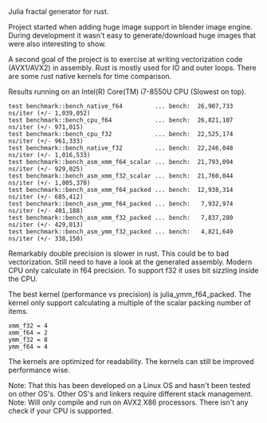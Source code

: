 Julia fractal generator for rust.

Project started when adding huge image support in blender image engine. During development it
wasn't easy to generate/download huge images that were also interesting to show.

A second goal of the project is to exercise at writing vectorization code (AVX1/AVX2) in assembly.
Rust is mostly used for IO and outer loops. There are some rust native kernels for time
comparison.

Results running on an Intel(R) Core(TM) i7-8550U CPU (Slowest on top).

```
test benchmark::bench_native_f64         ... bench:  26,907,733 ns/iter (+/- 1,039,052)
test benchmark::bench_cpu_f64            ... bench:  26,821,107 ns/iter (+/- 971,015)
test benchmark::bench_cpu_f32            ... bench:  22,525,174 ns/iter (+/- 961,333)
test benchmark::bench_native_f32         ... bench:  22,246,048 ns/iter (+/- 1,016,533)
test benchmark::bench_asm_xmm_f64_scalar ... bench:  21,793,094 ns/iter (+/- 929,025)
test benchmark::bench_asm_xmm_f32_scalar ... bench:  21,760,044 ns/iter (+/- 1,005,370)
test benchmark::bench_asm_xmm_f64_packed ... bench:  12,938,314 ns/iter (+/- 685,412)
test benchmark::bench_asm_ymm_f64_packed ... bench:   7,932,974 ns/iter (+/- 401,188)
test benchmark::bench_asm_xmm_f32_packed ... bench:   7,837,280 ns/iter (+/- 429,013)
test benchmark::bench_asm_ymm_f32_packed ... bench:   4,821,649 ns/iter (+/- 338,150)
```

Remarkably double precision is slower in rust. This could be to bad vectorization. Still need to
have a look at the generated assembly. Modern CPU only calculate in f64 precision. To support f32 it uses
bit sizzling inside the CPU.

The best kernel (performance vs precision) is julia_ymm_f64_packed. The kernel only support
calculating a multiple of the scalar packing number of items.

```
xmm_f32 = 4
xmm_f64 = 2
ymm_f32 = 8
ymm_f64 = 4
```

The kernels are optimized for readability. The kernels can still be improved performance wise.

Note: That this has been developed on a Linux OS and  hasn't been tested on other OS's.
Other OS's and linkers require different stack management.
Note: Will only compile and run on AVX2 X86 processors. There isn't any check if your
CPU is supported.
